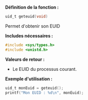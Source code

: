 **Définition de la fonction :**
```c
uid_t geteuid(void)
```

Permet d'obtenir son EUID

**Includes nécessaires :** 
```c
#include <sys/types.h>
#include <unistd.h>
```

**Valeurs de retour :**
- Le EUID du processus courant.

**Exemple d'utilisation :**
```c
uid_t monEuid = geteuid();
printf("Mon EUID : %d\n", monEuid);
```

